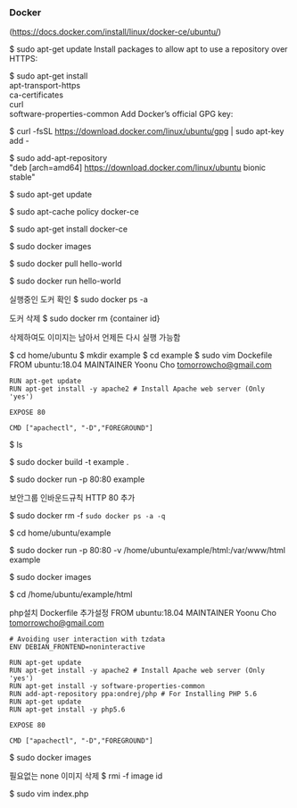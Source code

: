 
### Docker
(https://docs.docker.com/install/linux/docker-ce/ubuntu/)



$ sudo apt-get update
Install packages to allow apt to use a repository over HTTPS:

$ sudo apt-get install \
    apt-transport-https \
    ca-certificates \
    curl \
    software-properties-common
Add Docker’s official GPG key:

$ curl -fsSL https://download.docker.com/linux/ubuntu/gpg | sudo apt-key add -

$ sudo add-apt-repository \
   "deb [arch=amd64] https://download.docker.com/linux/ubuntu bionic stable"
   
$ sudo apt-get update

$ sudo apt-cache policy docker-ce

$ sudo apt-get install docker-ce 

$ sudo docker images

$  sudo docker pull hello-world

$ sudo docker run hello-world

실행중인 도커 확인
$ sudo docker ps -a

도커 삭제
$ sudo docker rm {container id}

삭제하여도 이미지는 남아서 언제든 다시 실행 가능함

$  cd home/ubuntu
$ mkdir example
$ cd example
$ sudo vim Dockefile
	FROM ubuntu:18.04
	MAINTAINER Yoonu Cho <tomorrowcho@gmail.com>

	RUN apt-get update 
	RUN apt-get install -y apache2 # Install Apache web server (Only 'yes')

	EXPOSE 80

	CMD ["apachectl", "-D","FOREGROUND"]


$ ls

$ sudo docker build -t example .

$ sudo docker run -p 80:80 example

보안그룹 인바운드규칙 HTTP 80 추가

$ sudo docker rm -f `sudo docker ps -a -q`

$ cd home/ubuntu/example

$ sudo docker run -p 80:80 -v /home/ubuntu/example/html:/var/www/html example

$ sudo docker images

$ cd /home/ubuntu/example/html

php설치 Dockerfile 추가설정
	FROM ubuntu:18.04
	MAINTAINER Yoonu Cho <tomorrowcho@gmail.com>

	# Avoiding user interaction with tzdata
	ENV DEBIAN_FRONTEND=noninteractive

	RUN apt-get update 
	RUN apt-get install -y apache2 # Install Apache web server (Only 'yes')
	RUN apt-get install -y software-properties-common
	RUN add-apt-repository ppa:ondrej/php # For Installing PHP 5.6
	RUN apt-get update
	RUN apt-get install -y php5.6

	EXPOSE 80

	CMD ["apachectl", "-D","FOREGROUND"]

$ sudo docker images

필요없는 none 이미지 삭제
$ rmi -f image id

$ sudo vim index.php









